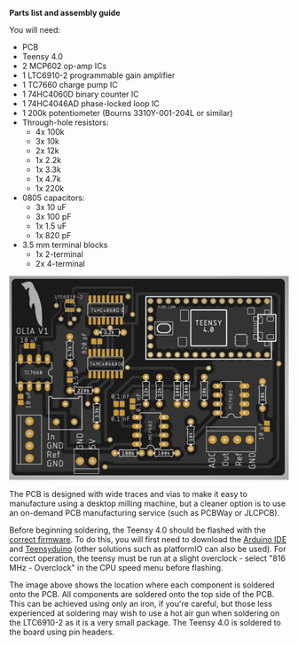 **Parts list and assembly guide**

You will need:
* PCB
* Teensy 4.0
* 2 MCP602 op-amp ICs
* 1 LTC6910-2 programmable gain amplifier
* 1 TC7660 charge pump IC
* 1 74HC4060D binary counter IC
* 1 74HC4046AD phase-locked loop IC
* 1 200k potentiometer (Bourns 3310Y-001-204L or similar)
* Through-hole resistors:
  * 4x 100k
  * 3x 10k
  * 2x 12k
  * 1x 2.2k
  * 1x 3.3k
  * 1x 4.7k
  * 1x 220k
* 0805 capacitors:
  * 3x 10 uF
  * 3x 100 pF
  * 1x 1.5 uF
  * 1x 820 pF
* 3.5 mm terminal blocks
  * 1x 2-terminal
  * 2x 4-terminal

![Image of board layout](https://github.com/ajharvie/OLIA/blob/main/doc/images/boardImage.PNG)

The PCB is designed with wide traces and vias to make it easy to manufacture using a desktop milling machine, but a cleaner option is to use an on-demand PCB manufacturing service (such as PCBWay or JLCPCB).

Before beginning soldering, the Teensy 4.0 should be flashed with the [correct firmware](https://github.com/ajharvie/OLIA/blob/main/Firmware/OLIAFirmware.ino). To do this, you will first need to download the [Arduino IDE](https://www.arduino.cc/en/software) and [Teensyduino](https://www.pjrc.com/teensy/teensyduino.html) (other solutions such as platformIO can also be used). For correct operation, the teensy must be run at a slight overclock - select "816 MHz - Overclock" in the CPU speed menu before flashing.

The image above shows the location where each component is soldered onto the PCB. All components are soldered onto the top side of the PCB. This can be achieved using only an iron, if you're careful, but those less experienced at soldering may wish to use a hot air gun when soldering on the LTC6910-2 as it is a very small package. The Teensy 4.0 is soldered to the board using pin headers.
